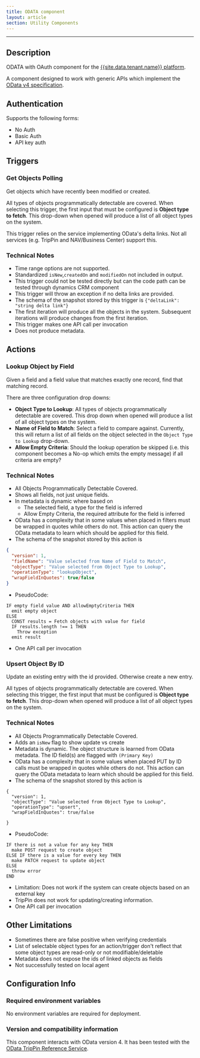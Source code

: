 ```yaml
---
title: ODATA component
layout: article
section: Utility Components
---
```

---
## Description

ODATA with OAuth component for the [{{site.data.tenant.name}} platform](http://www.{{site.data.tenant.name}}).

A component designed to work with generic APIs which implement the [OData v4
specification](http://www.odata.org).

## Authentication

Supports the following forms:
* No Auth
* Basic Auth
* API key auth

## Triggers

### Get Objects Polling
Get objects which have recently been modified or created.

All types of objects programmatically detectable are covered.  When selecting this trigger, the first input that must be configured is **Object type to fetch**.  This drop-down when opened will produce a list of all object types on the system.

This trigger relies on the service implementing OData's delta links.  Not all services (e.g. TripPin and NAV/Business Center) support this.

### Technical Notes

* Time range options are not supported.
* Standardized `isNew`,`createdOn` and `modifiedOn` not included in
output.
* This trigger could not be tested directly but can the code path can be tested through dynamics CRM component
* This trigger will throw an exception if no delta links are provided.
* The schema of the snapshot stored by this trigger is `{"deltaLink": "string delta link"}`
* The first iteration will produce all the objects in the system.  Subsequent iterations will produce changes from the first iteration.
* This trigger makes one API call per invocation
* Does not produce metadata.

## Actions

### Lookup Object by Field
Given a field and a field value that matches exactly one record, find that matching record.

There are three configuration drop downs:
* **Object Type to Lookup**: All types of objects programmatically detectable are covered.  This drop down when opened will produce a list of all object types on the system.
* **Name of Field to Match**: Select a field to compare against.  Currently, this will return a list of all fields on the object selected in the `Object Type to Lookup` drop-down.
* **Allow Empty Criteria**: Should the lookup operation be skipped (i.e. this component becomes a No-op which emits the empty message) if all criteria are empty?

### Technical Notes

* All Objects Programmatically Detectable Covered.
* Shows all fields, not just unique fields.
* In metadata is dynamic where based on
  * The selected field, a type for the field is inferred
  * Allow Empty Criteria, the required attribute for the field is inferred
* OData has a complexity that in some values when placed in filters must be wrapped in quotes while others do not.  This action can query the OData metadata to learn which should be applied for this field.
* The schema of the snapshot stored by this action is

```json
{
  "version": 1,
  "fieldName": "Value selected from Name of Field to Match",
  "objectType": "Value selected from Object Type to Lookup",
  "operationType": "lookupObject",
  "wrapFieldInQuotes": true/false
}
```
* PseudoCode:

```
IF empty field value AND allowEmptyCriteria THEN
  emit empty object
ELSE
  CONST results = Fetch objects with value for field
  IF results.length !== 1 THEN
    Throw exception
  emit result
```

* One API call per invocation

### Upsert Object By ID

Update an existing entry with the id provided.  Otherwise create a new entry.

All types of objects programmatically detectable are covered.  When selecting this trigger, the first input that must be configured is **Object type to fetch**.  This drop-down when opened will produce a list of all object types on the system.

### Technical Notes

* All Objects Programmatically Detectable Covered.
* Adds an `isNew` flag to show update vs create
* Metadata is dynamic. The object structure is learned from OData metadata.  The ID field(s) are flagged with `(Primary Key)`
* OData has a complexity that in some values when placed PUT by ID calls must be wrapped in quotes while others do not.  This action can query the OData metadata to learn which should be applied for this field.
* The schema of the snapshot stored by this action is

```
{
  "version": 1,
  "objectType": "Value selected from Object Type to Lookup",
  "operationType": "upsert",
  "wrapFieldInQuotes": true/false

}
```

* PseudoCode:

```
IF there is not a value for any key THEN
  make POST request to create object
ELSE IF there is a value for every key THEN
  make PATCH request to update object
ELSE
  throw error
END
```

*   Limitation: Does not work if the system can create objects based on an external key
*   TripPin does not work for updating/creating information.
*   One API call per invocation

## Other Limitations

*   Sometimes there are false positive when verifying credentials
*   List of selectable object types for an action/trigger don't reflect that some object types are read-only or not modifiable/deletable
*   Metadata does not expose the ids of linked objects as fields
*   Not successfully tested on local agent

## Configuration Info

### Required environment variables
No environment variables are required for deployment.

### Version and compatibility information
This component interacts with OData version 4.  It has been
tested with the [OData TripPin Reference Service](http://www.odata.org/odata-services/).
